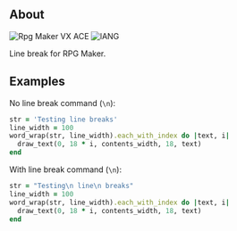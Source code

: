## About
![Rpg Maker VX ACE](https://img.shields.io/badge/RPG%20MAKER-VX%20ACE-red?style=for-the-badge&logo=appveyo)
![lANG](https://img.shields.io/badge/LANG-RUBY%20(RGSS)-red?style=for-the-badge&logo=appveyo)
<p>Line break for RPG Maker.</p>

## Examples
No line break command (`\n`):
```Ruby
str = 'Testing line breaks'
line_width = 100
word_wrap(str, line_width).each_with_index do |text, i|
  draw_text(0, 18 * i, contents_width, 18, text)
end
```
With line break command (`\n`):
```Ruby
str = "Testing\n line\n breaks"
line_width = 100
word_wrap(str, line_width).each_with_index do |text, i|
  draw_text(0, 18 * i, contents_width, 18, text)
end
```
